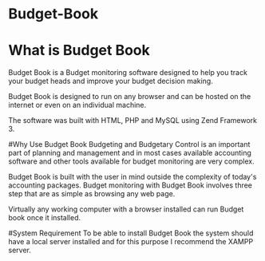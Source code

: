 # Budget-Book
# What is Budget Book
Budget Book is a Budget monitoring software designed to help you track your budget heads and improve your budget decision making.

Budget Book is designed to run on any browser and can be hosted on the internet or even on an individual machine.

The software was built with HTML, PHP and MySQL using Zend Framework 3.



#Why Use Budget Book
Budgeting and Budgetary Control is an important part of planning and management and in most cases available accounting software and other tools available for budget monitoring are very complex.

Budget Book is built with the user in mind outside the complexity of today's accounting packages. Budget monitoring with Budget Book involves three step that are as simple as browsing any web page.

Virtually any working computer with a browser installed can run Budget book once it installed.

#System Requirement
To be able to install Budget Book the system should have a local server installed and for this purpose I recommend the XAMPP server.

